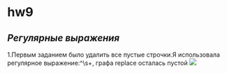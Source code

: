 # hw9
*Регулярные выражения*
--------------------------------
1.Первым заданием было удалить все пустые строчки.Я использовала регулярное выражение:^\s+, графа replace осталась пустой
![](https://vk.com/im?peers=191807921&sel=157895635&z=photo157895635_456249594%2Fmail1904687)
